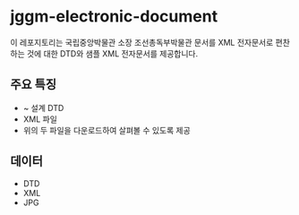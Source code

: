 # jggm-electronic-document

이 레포지토리는 국립중앙박물관 소장 조선총독부박물관 문서를 XML 전자문서로 편찬하는 것에 대한 DTD와 샘플 XML 전자문서를 제공합니다.

## 주요 특징

- ~ 설계 DTD
- XML 파일
- 위의 두 파일을 다운로드하여 살펴볼 수 있도록 제공 

## 데이터

- DTD
- XML
- JPG

